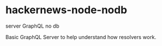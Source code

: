 # hackernews-node-nodb
server GraphQL no db


Basic GraphQL Server to help understand how resolvers work.
